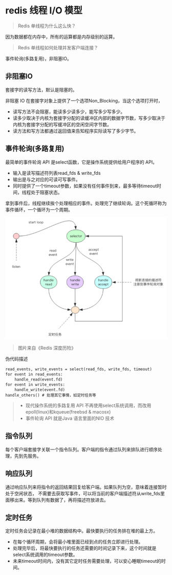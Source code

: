 # redis 线程 I/O 模型

> Redis 单线程为什么这么快？

因为数据都在内存中，所有的运算都是内存级别的运算。

> Redis 单线程如何处理并发客户端连接？

事件轮询(多路复用)，非阻塞IO。

## 非阻塞IO
套接字的读写方法，默认是阻塞的。

非阻塞 IO 在套接字对象上提供了一个选项Non_Blocking，当这个选项打开时，
- 读写方法不会阻塞，能读多少读多少，能写多少写多少。
- 读多少取决于内核为套接字分配的读缓冲区内部的数据字节数，写多少取决于内核为套接字分配的写缓冲区的空闲空间字节数。
- 读方法和写方法都通过返回值来告知程序实际读写了多少字节。

## 事件轮询(多路复用)
最简单的事件轮询 API 是select函数，它是操作系统提供给用户程序的 API。
- 输入是读写描述符列表read_fds & write_fds
- 输出是与之对应的可读可写事件。
- 同时提供了一个timeout参数，如果没有任何事件到来，最多等待timeout时间，线程处于阻塞状态。

拿到事件后，线程继续挨个处理相应的事件。处理完了继续轮询。这个死循环称为事件循环，一个循环为一个周期。

![](./assets/event-loop.png)
> 图片来自《Redis 深度历险》

伪代码描述
```
read_events, write_events = select(read_fds, write_fds, timeout)
for event in read_events:
    handle_read(event.fd)
for event in write_events:
    handle_write(event.fd)
handle_others() # 处理其它事情，如定时任务等
```
> - 现代操作系统的多路复用 API 不再使用select系统调用，而改用epoll(linux)和kqueue(freebsd & macosx)
> - 事件轮询 API 就是Java 语言里面的NIO 技术

## 指令队列
每个客户端套接字关联一个指令队列。客户端的指令通过队列来排队进行顺序处理，先到先服务。

## 响应队列
通过响应队列来将指令的返回结果回复给客户端。如果队列为空，意味着连接暂时处于空闲状态，
不需要去获取写事件，可以将当前的客户端描述符从write_fds里面移出来。等到队列有数据了，再将描述符放进去。

## 定时任务
定时任务会记录在最小堆的数据结构中。最快要执行的任务排在堆的最上方。
- 在每个循环周期，会将最小堆里面已经到点的任务立即进行处理。
- 处理完毕后，将最快要执行的任务还需要的时间记录下来，这个时间就是select系统调用的timeout参数。
- 未来timeout时间内，没有其它定时任务需要处理，可以安心睡眠timeout的时间。


